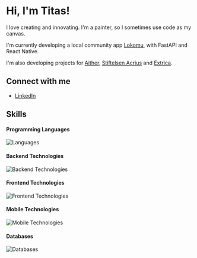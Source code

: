 # Hi, I'm Titas!

I love creating and innovating. I'm a painter, so I sometimes use code as my canvas.

I'm currently developing a local community app [Lokomu](https://github.com/lokomu), with FastAPI and React Native.

I'm also developing projects for [Aither](https://github.com/Aither-NO), [Stiftelsen Acrius](https://github.com/StiftelsenAcrius) and [Extrica](https://extrica.com/).

## Connect with me
- [LinkedIn](https://www.linkedin.com/in/titas-virbickas)

## Skills

#### Programming Languages
![Languages](https://skillicons.dev/icons?i=python,ts,java,kotlin)

#### Backend Technologies
![Backend Technologies](https://skillicons.dev/icons?i=fastapi,spring,docker)

#### Frontend Technologies
![Frontend Technologies](https://skillicons.dev/icons?i=react,next,vue,tailwind)

#### Mobile Technologies
![Mobile Technologies](https://go-skill-icons.vercel.app/api/icons?i=reactnative,expo)

#### Databases
![Databases](https://skillicons.dev/icons?i=postgres)
